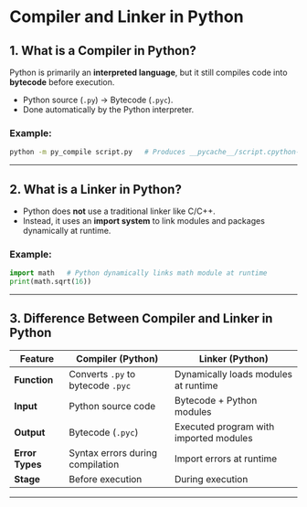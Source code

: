 # Compiler and Linker in Python

## 1. What is a Compiler in Python?
Python is primarily an **interpreted language**, but it still compiles code into **bytecode** before execution.  
- Python source (`.py`) → Bytecode (`.pyc`).  
- Done automatically by the Python interpreter.  

### Example:
```bash
python -m py_compile script.py   # Produces __pycache__/script.cpython-XYZ.pyc
```

---

## 2. What is a Linker in Python?
- Python does **not** use a traditional linker like C/C++.  
- Instead, it uses an **import system** to link modules and packages dynamically at runtime.  

### Example:
```python
import math   # Python dynamically links math module at runtime
print(math.sqrt(16))
```

---

## 3. Difference Between Compiler and Linker in Python

| Feature              | Compiler (Python)                           | Linker (Python)                                |
|----------------------|----------------------------------------------|------------------------------------------------|
| **Function**         | Converts `.py` to bytecode `.pyc`            | Dynamically loads modules at runtime            |
| **Input**            | Python source code                          | Bytecode + Python modules                       |
| **Output**           | Bytecode (`.pyc`)                           | Executed program with imported modules          |
| **Error Types**      | Syntax errors during compilation             | Import errors at runtime                        |
| **Stage**            | Before execution                            | During execution                                |

---
